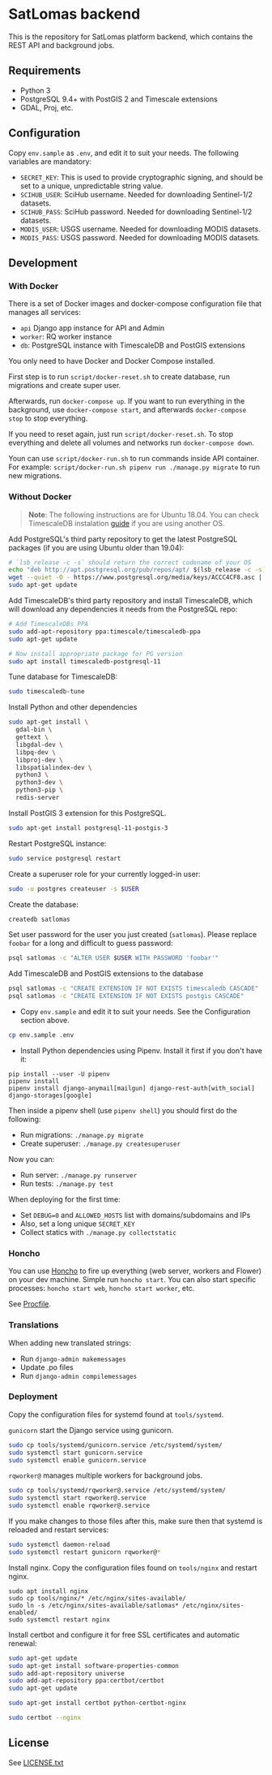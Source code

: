 # SatLomas backend

This is the repository for SatLomas platform backend, which contains the REST
API and background jobs.


## Requirements

* Python 3
* PostgreSQL 9.4+ with PostGIS 2 and Timescale extensions
* GDAL, Proj, etc.


## Configuration

Copy `env.sample` as `.env`, and edit it to suit your needs. The following
variables are mandatory:

- `SECRET_KEY`: This is used to provide cryptographic signing, and should be
  set to a unique, unpredictable string value.
- `SCIHUB_USER`: SciHub username. Needed for downloading Sentinel-1/2 datasets.
- `SCIHUB_PASS`: SciHub password. Needed for downloading Sentinel-1/2 datasets.
- `MODIS_USER`: USGS username. Needed for downloading MODIS datasets.
- `MODIS_PASS`: USGS password. Needed for downloading MODIS datasets.


## Development

### With Docker

There is a set of Docker images and docker-compose configuration file that
manages all services:

* `api` Django app instance for API and Admin
* `worker`: RQ worker instance
* `db`: PostgreSQL instance with TimescaleDB and PostGIS extensions

You only need to have Docker and Docker Compose installed.

First step is to run `script/docker-reset.sh` to create database, run
migrations and create super user.

Afterwards, run `docker-compose up`. If you want to run everything in the
background, use `docker-compose start`, and afterwards `docker-compose stop` to
stop everything.

If you need to reset again, just run `script/docker-reset.sh`.  To stop
everything and delete all volumes and networks run `docker-compose down`.

Youn can use `script/docker-run.sh` to run commands inside API container.
For example: `script/docker-run.sh pipenv run ./manage.py migrate` to run new
migrations.


### Without Docker

> **Note**: The following instructions are for Ubuntu 18.04.  You can check
> TimescaleDB instalation
> [guide](https://docs.timescale.com/latest/getting-started/installation) if
> you are using another OS.

Add PostgreSQL's third party repository to get the latest PostgreSQL packages
(if you are using Ubuntu older than 19.04):

```sh
# `lsb_release -c -s` should return the correct codename of your OS
echo "deb http://apt.postgresql.org/pub/repos/apt/ $(lsb_release -c -s)-pgdg main" | sudo tee /etc/apt/sources.list.d/pgdg.list
wget --quiet -O - https://www.postgresql.org/media/keys/ACCC4CF8.asc | sudo apt-key add -
sudo apt-get update
```

Add TimescaleDB's third party repository and install TimescaleDB, which will
download any dependencies it needs from the PostgreSQL repo:

```sh
# Add TimescaleDBs PPA
sudo add-apt-repository ppa:timescale/timescaledb-ppa
sudo apt-get update

# Now install appropriate package for PG version
sudo apt install timescaledb-postgresql-11
```

Tune database for TimescaleDB:

```sh
sudo timescaledb-tune
```

Install Python and other dependencies

```sh
sudo apt-get install \
  gdal-bin \
  gettext \
  libgdal-dev \
  libpq-dev \
  libproj-dev \
  libspatialindex-dev \
  python3 \
  python3-dev \
  python3-pip \
  redis-server
```

Install PostGIS 3 extension for this PostgreSQL.

```sh
sudo apt-get install postgresql-11-postgis-3
```

Restart PostgreSQL instance:

```sh
sudo service postgresql restart
```

Create a superuser role for your currently logged-in user:

```sh
sudo -u postgres createuser -s $USER
```

Create the database:

```sh
createdb satlomas
```

Set user password for the user you just created (`satlomas`). Please replace
`foobar` for a long and difficult to guess password:

```sh
psql satlomas -c "ALTER USER $USER WITH PASSWORD 'foobar'"
```

Add TimescaleDB and PostGIS extensions to the database

```sh
psql satlomas -c "CREATE EXTENSION IF NOT EXISTS timescaledb CASCADE"
psql satlomas -c "CREATE EXTENSION IF NOT EXISTS postgis CASCADE"
```

* Copy `env.sample` and edit it to suit your needs. See the Configuration
  section above.

```sh
cp env.sample .env
```

* Install Python dependencies using Pipenv. Install it first if you don't have it:

```
pip install --user -U pipenv
pipenv install
pipenv install django-anymail[mailgun] django-rest-auth[with_social] django-storages[google]
```

Then inside a pipenv shell (use `pipenv shell`) you should first do the following:

* Run migrations: `./manage.py migrate`
* Create superuser: `./manage.py createsuperuser`

Now you can:

* Run server: `./manage.py runserver`
* Run tests: `./manage.py test`

When deploying for the first time:

* Set `DEBUG=0` and `ALLOWED_HOSTS` list with domains/subdomains and IPs
* Also, set a long unique `SECRET_KEY`
* Collect statics with `./manage.py collectstatic`

### Honcho

You can use [Honcho](https://honcho.readthedocs.io) to fire up everything (web
server, workers and Flower) on your dev machine. Simple run `honcho start`.
You can also start specific processes: `honcho start web`, `honcho start
worker`, etc.

See [Procfile](Procfile).

### Translations

When adding new translated strings:

* Run `django-admin makemessages`
* Update .po files
* Run `django-admin compilemessages`

### Deployment

Copy the configuration files for systemd found at `tools/systemd`.

`gunicorn` start the Django service using gunicorn.

```sh
sudo cp tools/systemd/gunicorn.service /etc/systemd/system/
sudo systemctl start gunicorn.service
sudo systemctl enable gunicorn.service
```

`rqworker@` manages multiple workers for background jobs.

```sh
sudo cp tools/systemd/rqworker@.service /etc/systemd/system/
sudo systemctl start rqworker@.service
sudo systemctl enable rqworker@.service
```

If you make changes to those files after this, make sure then that systemd is
reloaded and restart services:

```sh
sudo systemctl daemon-reload
sudo systemctl restart gunicorn rqworker@*
```

Install nginx. Copy the configuration files found on `tools/nginx` and restart
nginx.

```
sudo apt install nginx
sudo cp tools/nginx/* /etc/nginx/sites-available/
sudo ln -s /etc/nginx/sites-available/satlomas* /etc/nginx/sites-enabled/
sudo systemctl restart nginx
```

Install certbot and configure it for free SSL certificates and automatic
renewal:

```sh
sudo apt-get update
sudo apt-get install software-properties-common
sudo add-apt-repository universe
sudo add-apt-repository ppa:certbot/certbot
sudo apt-get update
```

```sh
sudo apt-get install certbot python-certbot-nginx
```

```sh
sudo certbot --nginx
```

## License

See [LICENSE.txt](LICENSE.txt)
